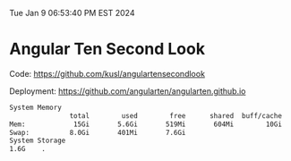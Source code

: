 Tue Jan  9 06:53:40 PM EST 2024

# Angular Ten Second Look

Code: https://github.com/kusl/angulartensecondlook

Deployment: https://github.com/angularten/angularten.github.io

```bash
System Memory
               total        used        free      shared  buff/cache   available
Mem:            15Gi       5.6Gi       519Mi       604Mi        10Gi       9.7Gi
Swap:          8.0Gi       401Mi       7.6Gi
System Storage
1.6G	.

